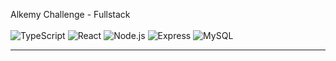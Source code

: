Alkemy Challenge - Fullstack
<br>
<br>
![TypeScript](https://img.shields.io/badge/-TypeScript-007acc?style=for-the-badge&logo=typescript&logoColor=333)
![React](https://img.shields.io/badge/-React-61DBFB?style=for-the-badge&logo=react&logoColor=333)
![Node.js](https://img.shields.io/badge/-Node.js-339933?style=for-the-badge&logo=node.js&logoColor=FAFAFA)
![Express](https://img.shields.io/badge/-Express-FAFAFA?style=for-the-badge&logo=express&logoColor=333)
![MySQL](https://img.shields.io/badge/-MYSQL-00618b?style=for-the-badge&logo=mysql&logoColor=fafafa)

<hr>
